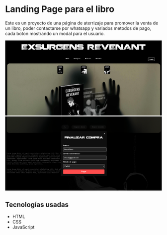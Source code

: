 # Landing Page para el libro

Este es un proyecto de una página de aterrizaje para promover la venta de un libro, poder contactarse por whatsapp y variados metodos de pago, cada boton mostrando un modal para el usuario.

![Interfaz](./imagenes/pagina1.png)
![Interfaz2](./imagenes/pagina2.png)
## Tecnologías usadas
- HTML
- CSS
- JavaScript
